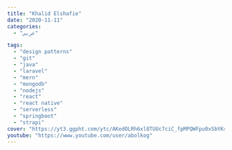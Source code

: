 ```yaml
---
title: "Khalid Elshafie"
date: "2020-11-11"
categories:
  - "عربي"

tags:
  - "design patterns"
  - "git"
  - "java"
  - "laravel"
  - "mern"
  - "mongodb"
  - "nodejs"
  - "react"
  - "react native"
  - "serverless"
  - "springboot"
  - "strapi"
cover: "https://yt3.ggpht.com/ytc/AKedOLRh6xl8TUUc7ciC_fpMPQWFpu0xSbYKsIKTxpM2Sw=s88-c-k-c0x00ffffff-no-rj"
youtube: "https://www.youtube.com/user/abolkog"
---
```



